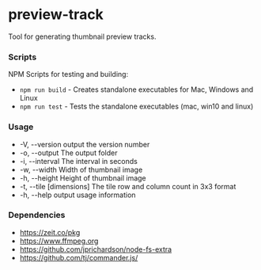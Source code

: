 # preview-track
Tool for generating thumbnail preview tracks.

### Scripts
NPM Scripts for testing and building:
- `npm run build` - Creates standalone executables for Mac, Windows and Linux
- `npm run test` - Tests the standalone executables (mac, win10 and linux)

### Usage
- -V, --version             output the version number
- -o, --output <path>       The output folder
- -i, --interval <seconds>  The interval in seconds
- -w, --width <pixels>      Width of thumbnail image
- -h, --height <pixels>     Height of thumbnail image
- -t, --tile [dimensions]   The tile row and column count in 3x3 format
- -h, --help                output usage information

### Dependencies
- https://zeit.co/pkg
- https://www.ffmpeg.org
- https://github.com/jprichardson/node-fs-extra
- https://github.com/tj/commander.js/
